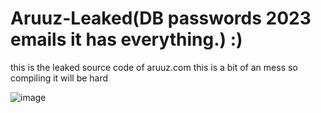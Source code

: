 # Aruuz-Leaked(DB passwords 2023 emails it has everything.) :)
this is the leaked source code of aruuz.com
this is a bit of an mess so compiling it will be hard

![image](https://user-images.githubusercontent.com/125779689/232491390-a5d4c75c-bb25-457c-be67-9a7a8bde7821.png)

